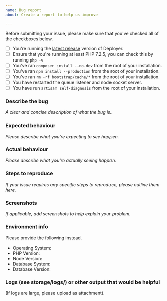 ```yaml
---
name: Bug report
about: Create a report to help us improve

---
```


Before submitting your issue, please make sure that you've checked all of the checkboxes below.

- [ ] You're running the [latest release](https://github.com/REBElinBLUE/deployer/releases/latest) version of Deployer.
- [ ] Ensure that you're running at least PHP 7.2.5, you can check this by running `php -v`
- [ ] You've ran `composer install --no-dev` from the root of your installation.
- [ ] You've ran `npm install --production` from the root of your installation.
- [ ] You've ran `rm -rf bootstrap/cache/*` from the root of your installation.
- [ ] You have restarted the queue listener and node socket server.
- [ ] You have run `artisan self-diagnosis` from the root of your installation.

### Describe the bug

*A clear and concise description of what the bug is.*

### Expected behaviour

*Please describe what you're expecting to see happen.*

### Actual behaviour

*Please describe what you're actually seeing happen.*

### Steps to reproduce

*If your issue requires any specific steps to reproduce, please outline them here.*

### Screenshots

*If applicable, add screenshots to help explain your problem.*

### Environment info

Please provide the following instead.

- Operating System:
- PHP Version:
- Node Version:
- Database System:
- Database Version:

### Logs (see storage/logs/) or other output that would be helpful
(If logs are large, please upload as attachment).
